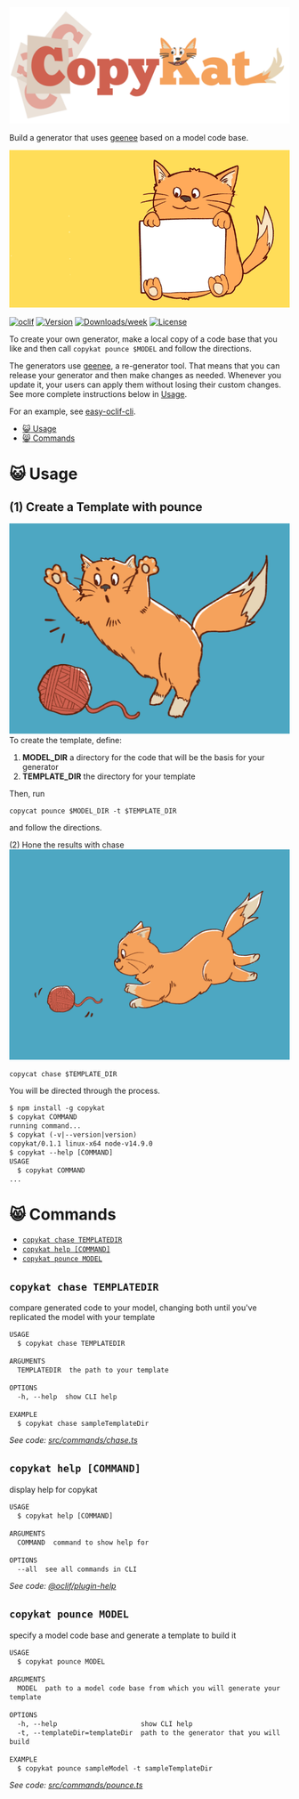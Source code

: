 
[//]: # ( ns__file unit: standard, comp: README.md )

[//]: # ( ns__custom_start beginning )

[//]: # ( ns__custom_end beginning )

[//]: # ( ns__start_section intro )

[//]: # ( ns__custom_start description )

![logo](src/custom/images/copykat-logo.jpg)

Build a generator that uses [geenee](https://www.npmjs.com/package/geenee) based on a model code base.  

[//]: # ( ns__custom_end description )

[//]: # ( ns__custom_start afterDescription )

![happy cat](src/custom/images/COPYKAT-GIF3.gif)

[//]: # ( ns__custom_end afterDescription )

[//]: # ( ns__custom_start badges )

[//]: # ( ns__start_section usageSection )
[![oclif](https://img.shields.io/badge/cli-oclif-brightgreen.svg)](https://oclif.io)
[![Version](https://img.shields.io/npm/v/copykat.svg)](https://npmjs.org/package/copykat)
[![Downloads/week](https://img.shields.io/npm/dw/copykat.svg)](https://npmjs.org/package/copykat)
[![License](https://img.shields.io/npm/l/copykat.svg)](https://github.com//blob/master/package.json)

[//]: # ( ns__custom_end badges )

[//]: # ( ns__end_section intro )


[//]: # ( ns__custom_start beforeToc )
To create your own generator, make a local copy of a code base that you like and then call `copykat pounce $MODEL` and follow the directions.

The generators use [geenee](https://www.npmjs.com/package/geenee), a re-generator tool.  That means that you can release your generator and then make changes as needed.  Whenever you update it,
your users can apply them without losing their custom changes.  See more complete instructions below in [Usage](#usage).

For an example, see [easy-oclif-cli](https://www.npmjs.com/package/easy-oclif-cli).

[//]: # ( ns__custom_end beforeToc )

[//]: # ( ns__custom_start toc )
<!-- toc -->
* [:smiley_cat: Usage](#usage)
* [:smile_cat: Commands](#commands)
<!-- tocstop -->

[//]: # ( ns__custom_end toc )

[//]: # ( ns__custom_start usage )
# :smiley_cat: Usage
## (1) Create a Template with pounce
![pounce image](src/custom/images/ck-pounce.jpg)
To create the template, define:
1. **MODEL_DIR** a directory for the code that will be the basis for your generator
2. **TEMPLATE_DIR** the directory for your template

Then, run
```
copycat pounce $MODEL_DIR -t $TEMPLATE_DIR
```
and follow the directions.

(2) Hone the results with chase
![chaser](src/custom/images/ck-chase.jpg)
```
copycat chase $TEMPLATE_DIR
```
You will be directed through the process.

<!-- usage -->
```sh-session
$ npm install -g copykat
$ copykat COMMAND
running command...
$ copykat (-v|--version|version)
copykat/0.1.1 linux-x64 node-v14.9.0
$ copykat --help [COMMAND]
USAGE
  $ copykat COMMAND
...
```
<!-- usagestop -->

[//]: # ( ns__custom_end usage )

[//]: # ( ns__end_section usageSection )


[//]: # ( ns__start_section commandsSection )
# :smile_cat: Commands


[//]: # ( ns__custom_start commands )
<!-- commands -->
* [`copykat chase TEMPLATEDIR`](#copykat-chase-templatedir)
* [`copykat help [COMMAND]`](#copykat-help-command)
* [`copykat pounce MODEL`](#copykat-pounce-model)

## `copykat chase TEMPLATEDIR`

compare generated code to your model, changing both until you've replicated the model with your template

```
USAGE
  $ copykat chase TEMPLATEDIR

ARGUMENTS
  TEMPLATEDIR  the path to your template

OPTIONS
  -h, --help  show CLI help

EXAMPLE
  $ copykat chase sampleTemplateDir
```

_See code: [src/commands/chase.ts](https://github.com/YizYah/copykat/blob/v0.1.1/src/commands/chase.ts)_

## `copykat help [COMMAND]`

display help for copykat

```
USAGE
  $ copykat help [COMMAND]

ARGUMENTS
  COMMAND  command to show help for

OPTIONS
  --all  see all commands in CLI
```

_See code: [@oclif/plugin-help](https://github.com/oclif/plugin-help/blob/v3.2.1/src/commands/help.ts)_

## `copykat pounce MODEL`

specify a model code base and generate a template to build it

```
USAGE
  $ copykat pounce MODEL

ARGUMENTS
  MODEL  path to a model code base from which you will generate your template

OPTIONS
  -h, --help                     show CLI help
  -t, --templateDir=templateDir  path to the generator that you will build

EXAMPLE
  $ copykat pounce sampleModel -t sampleTemplateDir
```

_See code: [src/commands/pounce.ts](https://github.com/YizYah/copykat/blob/v0.1.1/src/commands/pounce.ts)_
<!-- commandsstop -->

[//]: # ( ns__custom_end commands )

[//]: # ( ns__end_section commandsSection )
